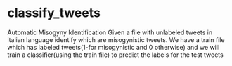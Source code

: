 # classify_tweets

Automatic Misogyny Identification
Given a file with unlabeled tweets in italian language identify which are misogynistic tweets.
We have a train file which has labeled tweets(1-for misogynistic and 0 otherwise) and we will train a classifier(using the train file) to predict the labels for the test tweets

